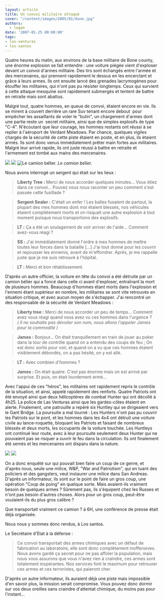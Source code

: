 ```yaml
---
layout: article
title: Un convoi militaire attaqué
cover: "/content/images/2005/01/dune.jpg"
authors:
  - logan
date: '2007-01-25 00:00:00'
tags:
- las-venturas
- los-santos
---
```


Quatre heures du matin, aux environs de la base militaire de Bone county, une énorme explosion se fait entendre : une voiture piégée vient d'exploser devant un convoi d'armes militaire. Des tirs sont échangés entre l'armée et des mercenaires, qui prennent rapidement le dessus en les encerclant et grâce à leurs armes. Ils ont ensuite lancé des grenades lacrymogènes pour étouffer les militaires, qui n'ont pas pu résister longtemps. Ceux qui survient à cette attaque mesquine sont rapidement submergés et tentent de battre en retraite mais sont abattus.

Malgré tout, quatre hommes, en queue de convoi, étaient encore en vie. Ils se mirent à couvert derrière un rare Suv tenant encore debout&nbsp; pour empêcher les assaillants de voler le "butin", un chargement d'armes dont une partie reste un &nbsp;secret militaire, ainsi que de simples explosifs de type "C-4". N'écoutant que leur courage, les hommes restants ont réussi à se replier à l'aéroport de Verdant Meadows. Par chance, quelques&nbsp;vigiles chargés de la sécurité de cette&nbsp;piste étaient en poste, et en plus, ils étaient armés. Ils sont donc venus immédiatement prêter main fortes aux militaires. Malgré leur arrivé rapide, ils ont juste réussi à battre en retraite et l'armement est tombé aux mains des mercenaires.

![](/content/images/2005/01/patriot1.jpg)
![](/content/images/2005/01/patriot2.jpg)
![Le camion bélier.](/content/images/2005/01/dune.jpg)
_Le camion bélier._

Nous avons interrogé un sergent qui était sur les lieux :

> **Liberty Tree :** Merci de nous accorder quelques minutes... Vous étiez dans ce convoi... Pouvez vous nous raconter un peu comment s'est passée cette fusillade ?

> **Sergent Sealer :** C'était un enfer ! Les balles fusaient de partout, la plupart des mes hommes dont moi étaient blessés, nos véhicules étaient complètement morts et on risquait une autre explosion à tout moment puisque nous transportions des explosifs.

> **LT :** Ça a été un soulagement de voir arriver de l'aide... Comment avez-vous réagi ?

> **SS :** J'ai immédiatement donné l'ordre à mes hommes de mettre toutes leur forces dans la bataille [...] J'ai tout donné pour les couvrir et repousser les ennemis, avant de m'effondrer. Après, je me rappelle juste que je me suis retrouvé à l'hôpital.

> **LT :** Merci et bon rétablissement.

D’après un autre officier, la voiture en tête du convoi a été détruite par&nbsp;un camion&nbsp;bélier qui a foncé dans celle ci avant d'exploser, entraînant la mort de plusieurs hommes. Beaucoup d'hommes étant morts dans l'explosion et l'ennemi étant supérieur en nombre, les militaires se sont vite retrouvés en situation critique, et avec aucun moyen de s'échapper. J'ai rencontré un des responsable de la sécurité de Verdant Meadows :

> **Liberty tree :** Merci de nous accorder un peu de temps... Comment avez vous réagi quand vous avez vu ces hommes dans l'urgence ?  
> _( Il ne souhaite pas dévoiler son nom, nous allons l'appeler James pour la commodité )_

> **James :** Bonjour... On était tranquillement en train de jouer au poker dans la tour de contrôle quand on a entendu des coups de feu ; On est donc sortis pour voir, et quand on a vu que ces hommes étaient visiblement débordés, on a pas hésité, on y est allé.

> **LT :** Avec combien d'hommes ?

> **James :** On était quatre. C'est pas énorme mais on est arrivé par surprise. Et puis, on était lourdement armé...

Avec l'appui de ces "héros", les militaires ont rapidement repris le contrôle de la situation, et ainsi, appelé rapidement des renforts. Quatre Patriots ont été envoyé ainsi que deux hélicoptères de combat Hunter qui ont décollé à 4h25. La police de Las Venturas ainsi que les gardes-côtes étaient en alerte. Finalement, une patrouille a repéré&nbsp;six Huntley qui se dirigeaient vers le Gant Bridge. La poursuite a mal tourné : Les Hunters n'ont pas pu couvrir les Patriots sur le pont, et les hommes dans les 4x4 ont détruit une voiture civile au lance-roquette, bloquant les Patriots et faisant de nombreux blessés et&nbsp;deux morts, les occupants de la voiture touchée. Les Huntleys ont continué leur route, avec à leur poursuite seulement&nbsp;deux Hunter qui ne pouvaient pas se risquer a ouvrir le feu dans la circulation. Ils ont finalement été semés et les mercenaires ont disparu dans la nature.

![](/content/images/2005/01/caisseburn.jpg)
![](/content/images/2005/01/cadavreterroriste.jpg)

On a donc enquêté sur&nbsp;qui pouvait bien&nbsp;faire un coup de ce genre, et d'après nous, seule une milice, W&P, "War and Patriotism", qui en tuant des policiers et des gangsters, veut instaurer une milice dans San Andreas. D'après un informateur, ils sont sur le point de faire un gros coup, une opération "Coup de poing" en quelque sorte. Mais avaient-ils vraiment besoin de quelques armes ? Sûrement pas, ils s'équipent chez les Russes et n'ont pas besoin d'autres choses. Alors pour un gros coup, peut-être voulaient-ils&nbsp;du plus gros calibre ?

Que transportait vraiment ce camion ? à 6H, une conférence de presse était déjà organisée.

Nous nous y sommes donc rendus, à Los santos.

Le Secrétaire d'Etat&nbsp;à la défense :

> Ce convoi transportait des armes chimiques avec un défaut de fabrication au laboratoire, elle sont donc complètement inoffensives. Nous avons gardé ça secret pour ne pas affoler la population, mais nous vous&nbsp;assurons que vous n'avez rien&nbsp;à craindre, ces armes sont totalement inopérantes. Nos services font le maximum pour retrouver ces armes et ces terroristes, qui paieront cher.

D'après un autre informateur, ils auraient déjà une piste mais impossible d'en savoir plus, la mission serait compromise. Vous pouvez donc dormir sur vos deux oreilles sans craindre d'attentat chimique, du moins pas pour l'instant...
